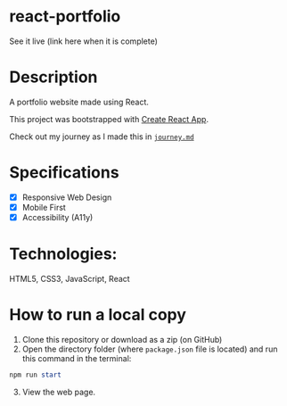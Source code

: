 # react-portfolio

See it live (link here when it is complete)

# Description
A portfolio website made using React.

This project was bootstrapped with [Create React App](https://github.com/facebook/create-react-app).

Check out my journey as I made this in [`journey.md`](journey.md)

# Specifications

- [x] Responsive Web Design
- [x] Mobile First
- [x] Accessibility (A11y)

# Technologies:
HTML5, CSS3, JavaScript, React 

# How to run a local copy
 
1. Clone this repository or download as a zip (on GitHub)
2. Open the directory folder (where `package.json` file is located) and run this command in the terminal:

```powershell
npm run start
```
3. View the web page.

